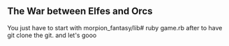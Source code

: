 ## The War between Elfes and Orcs
You just have to start with morpion_fantasy/lib# ruby game.rb after to have git clone the git.
and let's gooo
